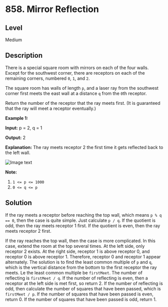 # 858. Mirror Reflection
## Level
Medium

## Description
There is a special square room with mirrors on each of the four walls.  Except for the southwest corner, there are receptors on each of the remaining corners, numbered `0`, `1`, and `2`.

The square room has walls of length `p`, and a laser ray from the southwest corner first meets the east wall at a distance `q` from the `0`th receptor.

Return the number of the receptor that the ray meets first. (It is guaranteed that the ray will meet a receptor eventually.)

**Example 1:**

**Input:** p = 2, q = 1

**Output:** 2

**Explanation:** The ray meets receptor 2 the first time it gets reflected back to the left wall.

![Image text](https://s3-lc-upload.s3.amazonaws.com/uploads/2018/06/18/reflection.png)

**Note:**

1. `1 <= p <= 1000`
2. `0 <= q <= p`

## Solution
If the ray meets a receptor before reaching the top wall, which means `p % q == 0`, then the case is quite simple. Just calculate `p / q`. If the quotient is odd, then the ray meets receptor 1 first. If the quotient is even, then the ray meets receptor 2 first.

If the ray reaches the top wall, then the case is more complicated. In this case, extend the room at the top several times. At the left side, only receptor 2 exists. At the right side, receptor 1 is above receptor 0, and receptor 0 is above receptor 1. Therefore, receptor 0 and receptor 1 appear alternately. The solution is to find the least common multiple of `p` and `q`, which is the vertical distance from the bottom to the first receptor the ray meets. Le the least common multiple be `firstMeet`. The number of reflecting is `firstMeet / q`. If the number of reflecting is even, then a receptor at the left side is met first, so return 2. If the number of reflecting is odd, then calculate the number of squares that have been passed, which is `firstMeet / p`. If the number of squares that have been passed is even, return 0. If the number of squares that have been passed is odd, return 1.
